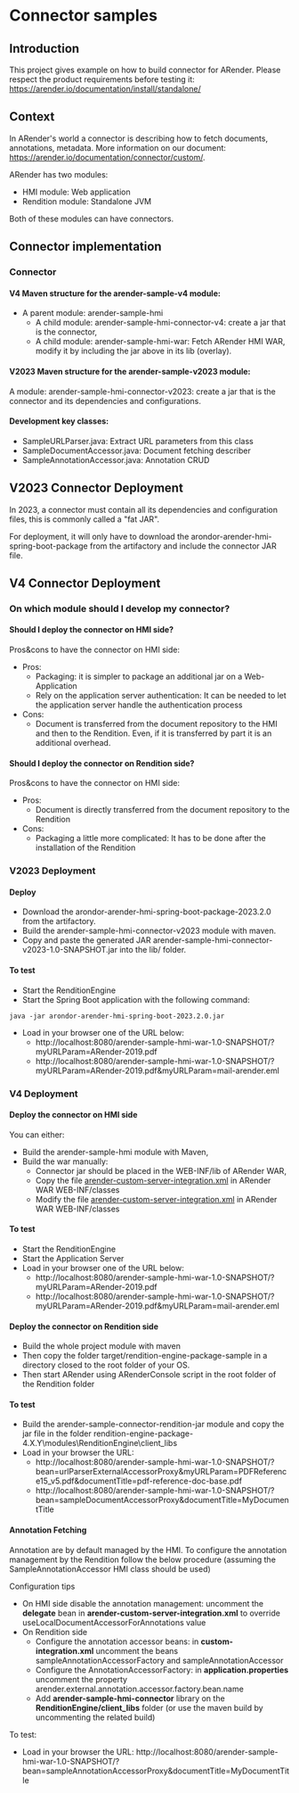 # Connector samples

## Introduction

This project gives example on how to build connector for ARender. Please respect the product requirements before testing
it: https://arender.io/documentation/install/standalone/

## Context

In ARender's world a connector is describing how to fetch documents, annotations, metadata. More information on our
document: https://arender.io/documentation/connector/custom/.

ARender has two modules:

* HMI module: Web application
* Rendition module: Standalone JVM

Both of these modules can have connectors.

## Connector implementation

### Connector

#### V4 Maven structure for the arender-sample-v4 module:

* A parent module: arender-sample-hmi
    * A child module: arender-sample-hmi-connector-v4: create a jar that is the connector,
    * A child module: arender-sample-hmi-war: Fetch ARender HMI WAR, modify it by including the jar above in its
      lib (overlay).

#### V2023 Maven structure for the arender-sample-v2023 module:

A module: arender-sample-hmi-connector-v2023: create a jar that is the connector and its dependencies and configurations.

#### Development key classes: 

* SampleURLParser.java: Extract URL parameters from this class
* SampleDocumentAccessor.java: Document fetching describer
* SampleAnnotationAccessor.java: Annotation CRUD

## V2023 Connector Deployment

In 2023, a connector must contain all its dependencies and configuration files, this is commonly called a "fat JAR".

For deployment, it will only have to download the arondor-arender-hmi-spring-boot-package from the artifactory
and include the connector JAR file.

## V4 Connector Deployment

### On which module should I develop my connector?

#### Should I deploy the connector on HMI side?

Pros&cons to have the connector on HMI side:

* Pros:
    * Packaging: it is simpler to package an additional jar on a Web-Application
    * Rely on the application server authentication: It can be needed to let the application server handle the
      authentication process
* Cons:
    * Document is transferred from the document repository to the HMI and then to the Rendition. Even, if it is
      transferred by part it is an additional overhead.

#### Should I deploy the connector on Rendition side?

Pros&cons to have the connector on HMI side:

* Pros:
    * Document is directly transferred from the document repository to the Rendition
* Cons:
    * Packaging a little more complicated: It has to be done after the installation of the Rendition

### V2023 Deployment 

#### Deploy

* Download the arondor-arender-hmi-spring-boot-package-2023.2.0 from the artifactory.
* Build the arender-sample-hmi-connector-v2023 module with maven.
* Copy and paste the generated JAR arender-sample-hmi-connector-v2023-1.0-SNAPSHOT.jar into the lib/ folder.

#### To test

* Start the RenditionEngine
* Start the Spring Boot application with the following command:
```
java -jar arondor-arender-hmi-spring-boot-2023.2.0.jar
```
* Load in your browser one of the URL below:
  * http://localhost:8080/arender-sample-hmi-war-1.0-SNAPSHOT/?myURLParam=ARender-2019.pdf
  * http://localhost:8080/arender-sample-hmi-war-1.0-SNAPSHOT/?myURLParam=ARender-2019.pdf&myURLParam=mail-arender.eml

### V4 Deployment

#### Deploy the connector on HMI side

You can either:
* Build the arender-sample-hmi module with Maven,
* Build the war manually:
    * Connector jar should be placed in the WEB-INF/lib of ARender WAR,
    * Copy the  file [arender-custom-server-integration.xml](/arender-sample-v4/arender-sample-hmi/arender-sample-hmi-war/src/main/resources/arender-custom-integration.xml) in ARender WAR WEB-INF/classes
    * Modify the file [arender-custom-server-integration.xml](/arender-sample-v4/arender-sample-hmi/arender-sample-hmi-war/src/main/resources/arender-server.properties) in ARender WAR WEB-INF/classes

#### To test

* Start the RenditionEngine
* Start the Application Server
* Load in your browser one of the URL below:
    * http://localhost:8080/arender-sample-hmi-war-1.0-SNAPSHOT/?myURLParam=ARender-2019.pdf
    * http://localhost:8080/arender-sample-hmi-war-1.0-SNAPSHOT/?myURLParam=ARender-2019.pdf&myURLParam=mail-arender.eml

#### Deploy the connector on Rendition side

* Build the whole project module with maven
* Then copy the folder target/rendition-engine-package-sample in a directory closed to the root folder of your OS.
* Then start ARender using ARenderConsole script in the root folder of the Rendition folder

#### To test

* Build the arender-sample-connector-rendition-jar module and copy the jar file in the folder
  rendition-engine-package-4.X.Y\modules\RenditionEngine\client_libs
* Load in your browser the URL: 
  * http://localhost:8080/arender-sample-hmi-war-1.0-SNAPSHOT/?bean=urlParserExternalAccessorProxy&myURLParam=PDFReference15_v5.pdf&documentTitle=pdf-reference-doc-base.pdf
  * http://localhost:8080/arender-sample-hmi-war-1.0-SNAPSHOT/?bean=sampleDocumentAccessorProxy&documentTitle=MyDocumentTitle
  
#### Annotation Fetching
Annotation are by default managed by the HMI. 
To configure the annotation management by the Rendition follow the below procedure (assuming the SampleAnnotationAccessor HMI class should be used)

Configuration tips

* On HMI side disable the annotation management: uncomment the **delegate** bean in **arender-custom-server-integration.xml** to override useLocalDocumentAccessorForAnnotations value
* On Rendition side
    * Configure the annotation accessor beans: in **custom-integration.xml** uncomment the beans sampleAnnotationAccessorFactory and sampleAnnotationAccessor
    * Configure the AnnotationAccessorFactory: in **application.properties** uncomment the property arender.external.annotation.accessor.factory.bean.name
    * Add **arender-sample-hmi-connector** library on the **RenditionEngine/client_libs** folder (or use the maven build by uncommenting the related build)

To test:
* Load in your browser the
  URL: http://localhost:8080/arender-sample-hmi-war-1.0-SNAPSHOT/?bean=sampleAnnotationAccessorProxy&documentTitle=MyDocumentTitle